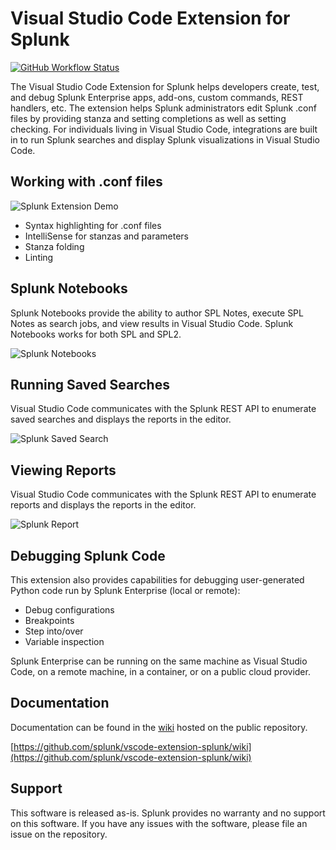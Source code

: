 # Visual Studio Code Extension for Splunk
[![GitHub Workflow Status](https://github.com/splunk/vscode-extension-splunk/actions/workflows/ci.yaml/badge.svg)](https://github.com/splunk/vscode-extension-splunk/actions/workflows/ci.yaml)

The Visual Studio Code Extension for Splunk helps developers create, test, and debug Splunk Enterprise apps, add-ons, custom commands, REST handlers, etc.  The extension helps Splunk administrators edit Splunk .conf files by providing stanza and setting completions as well as setting checking.  For individuals living in Visual Studio Code, integrations are built in to run Splunk searches and display Splunk visualizations in Visual Studio Code.

## Working with .conf files

![Splunk Extension Demo](https://raw.githubusercontent.com/wiki/splunk/vscode-extension-splunk/images/demo1.gif)

* Syntax highlighting for .conf files
* IntelliSense for stanzas and parameters
* Stanza folding
* Linting

## Splunk Notebooks
Splunk Notebooks provide the ability to author SPL Notes, execute SPL Notes as search jobs, and view results in Visual Studio Code.  Splunk Notebooks works for both SPL and SPL2.

![Splunk Notebooks](https://raw.githubusercontent.com/wiki/splunk/vscode-extension-splunk/images/spl_notebooks/SPL_Notebook.gif)


## Running Saved Searches

Visual Studio Code communicates with the Splunk REST API to enumerate saved searches and displays the reports in the editor.

![Splunk Saved Search](https://raw.githubusercontent.com/wiki/splunk/vscode-extension-splunk/images/saved_search_activity_bar.gif)

## Viewing Reports

Visual Studio Code communicates with the Splunk REST API to enumerate reports and displays the reports in the editor.

![Splunk Report](https://raw.githubusercontent.com/wiki/splunk/vscode-extension-splunk/images/embedded_view.gif)

## Debugging Splunk Code
This extension also provides capabilities for debugging user-generated Python code run by Splunk Enterprise (local or remote):

* Debug configurations
* Breakpoints
* Step into/over
* Variable inspection

Splunk Enterprise can be running on the same machine as Visual Studio Code, on a remote machine, in a container, or on a public cloud provider.

## Documentation
Documentation can be found in the [wiki](https://github.com/splunk/vscode-extension-splunk/wiki) hosted on the public repository.

[https://github.com/splunk/vscode-extension-splunk/wiki](https://github.com/splunk/vscode-extension-splunk/wiki)

## Support

This software is released as-is. Splunk provides no warranty and no support on this software.
If you have any issues with the software, please file an issue on the repository.
